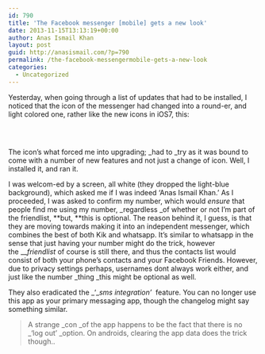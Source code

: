 ```yaml
---
id: 790
title: 'The Facebook messenger [mobile] gets a new look'
date: 2013-11-15T13:13:19+00:00
author: Anas Ismail Khan
layout: post
guid: http://anasismail.com/?p=790
permalink: /the-facebook-messengermobile-gets-a-new-look
categories:
  - Uncategorized
---
```

Yesterday, when going through a list of updates that had to be installed, I noticed that the icon of the messenger had changed into a round-er, and light colored one, rather like the new icons in iOS7, this:

<div style="width: 32px; height: 31px; background: url('http://i.i.cbsi.com/cnwk.1d/i/tim2/2013/11/08/fb1.png'); background-size: 75px; background-position-x: 37px; display: inline-block; margin-top: 0;">
</div>

The icon&#8217;s what forced me into upgrading; _had to _try as it was bound to come with a number of new features and not just a change of icon. Well, I installed it, and ran it.

I was welcom-ed by a screen, all white (they dropped the light-blue background), which asked me if I was indeed &#8216;Anas Ismail Khan.&#8217; As I proceeded, I was asked to confirm my number, which would _ensure_ that people find me using my number, _regardless _of whether or not I&#8217;m part of the friendlist, **but, **this is optional. The reason behind it, I guess, is that they are moving towards making it into an independent messenger, which combines the best of both Kik and whatsapp. It&#8217;s similar to whatsapp in the sense that just having your number might do the trick, however the ___friendlist_ of course is still there, and thus the contacts list would consist of both your phone&#8217;s contacts and your Facebook Friends. However, due to privacy settings perhaps, usernames dont always work either, and just like the number _thing _this might be optional as well.

They also eradicated the _&#8216;__sms integration&#8217;_  feature. You can no longer use this app as your primary messaging app, though the changelog might say something similar.

> A strange _con _of the app happens to be the fact that there is no _&#8216;log out&#8217; _option. On androids, clearing the app data does the trick though..